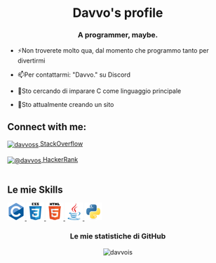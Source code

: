 <h1 align="center">Davvo's profile</h1>
<h3 align="center">A programmer, maybe.</h3>

- ⚡Non troverete molto qua, dal momento che programmo tanto per divertirmi

- 📫Per contattarmi: "Davvo." su Discord

- 🔭Sto cercando di imparare C come linguaggio principale

- 💬Sto attualmente creando un sito

<h2 align="left">Connect with me:</h2>
<p align="left">
<a href="https://stackoverflow.com/users/20153308/davvoss" target="blank"><img align="center" src="https://raw.githubusercontent.com/rahuldkjain/github-profile-readme-generator/master/src/images/icons/Social/stack-overflow.svg" alt="davvoss" height="30" width="40" /> StackOverflow</a> </br></br>
<a href="https://www.hackerrank.com/davvos" target="blank"><img align="center" src="https://raw.githubusercontent.com/rahuldkjain/github-profile-readme-generator/master/src/images/icons/Social/hackerrank.svg" alt="@davvos" height="30" width="40" /> HackerRank</a> </br></br>
</p>

<h2 align="left">Le mie Skills</h2>
<p align="left"> 
<a href="https://www.cprogramming.com/" target="_blank" rel="noreferrer" class="C"> <img src="https://raw.githubusercontent.com/devicons/devicon/master/icons/c/c-original.svg" alt="c" width="40" height="40"/>  </a>
<a href="https://www.w3schools.com/css/" target="_blank" rel="noreferrer" class="CSS"> <img src="https://raw.githubusercontent.com/devicons/devicon/master/icons/css3/css3-original-wordmark.svg" alt="css3" width="40" height="40"/> </a>
<a href="https://www.w3.org/html/" target="_blank" rel="noreferrer" class="HTML"> <img src="https://raw.githubusercontent.com/devicons/devicon/master/icons/html5/html5-original-wordmark.svg" alt="html5" width="40" height="40"/> </a>
<a href="https://www.java.com" target="_blank" rel="noreferrer" class="Java"> <img src="https://raw.githubusercontent.com/devicons/devicon/master/icons/java/java-original.svg" alt="java" width="40" height="40"/> </a>
<a href="https://www.python.org" target="_blank" rel="noreferrer" class="Python"> <img src="https://raw.githubusercontent.com/devicons/devicon/master/icons/python/python-original.svg" alt="python" width="40" height="40"/></a> </p>

<h3 align="center">Le mie statistiche di GitHub</h3>
<p align="center"><img align="center" src="https://github-readme-stats.vercel.app/api/top-langs?username=davvois&show_icons=true&locale=en&layout=compact" alt="davvois" /></p>
